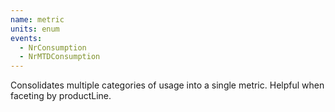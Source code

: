 ```yaml
---
name: metric
units: enum
events:
  - NrConsumption
  - NrMTDConsumption
---
```


Consolidates multiple categories of usage into a single metric. Helpful when faceting by productLine.